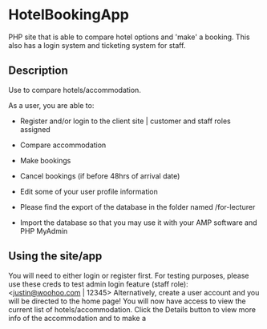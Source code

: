 # HotelBookingApp
 PHP site that is able to compare hotel options and 'make' a booking. This also has a login system and ticketing system for staff.

 
## Description

Use to compare hotels/accommodation. 

As a user, you are able to:

- Register and/or login to the client site | customer and staff roles assigned 
- Compare accommodation
- Make bookings
- Cancel bookings (if before 48hrs of arrival date)
- Edit some of your user profile information


- Please find the export of the database in the folder named /for-lecturer
- Import the database so that you may use it with your AMP software and PHP MyAdmin

## Using the site/app

You will need to either login or register first. For testing purposes, please use these creds to test admin login feature (staff role): <justin@woohoo.com | 12345>
Alternatively, create a user account and you will be directed to the home page!
You will now have access to view the current list of hotels/accommodation.
Click the Details button to view more info of the accommodation and to make a <booking>